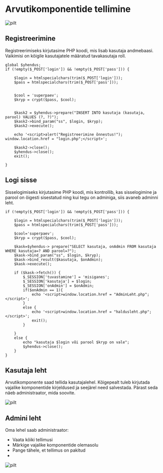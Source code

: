 # Arvutikomponentide tellimine
![pilt](https://github.com/AntonBuivol/Arvutid/assets/120181261/896ca8ed-ac3b-43b3-9e89-7618811da355)


## Registreerimine
Registreerimiseks kirjutasime PHP koodi, mis lisab kasutaja andmebaasi. Vaikimisi on kõigile kasutajatele määratud tavakasutaja roll.
```
global $yhendus;
if (!empty($_POST['login']) && !empty($_POST['pass'])) {

    $login = htmlspecialchars(trim($_POST['login']));
    $pass = htmlspecialchars(trim($_POST['pass']));


    $cool = 'superpaev';
    $kryp = crypt($pass, $cool);


    $kask2 = $yhendus->prepare("INSERT INTO kasutaja (kasutaja, parool) VALUES (?, ?)");
    $kask2->bind_param("ss", $login, $kryp);
    $kask2->execute();
        
    echo '<script>alert("Registreerimine õnnestus!"); window.location.href = "login.php";</script>';

    $kask2->close();
    $yhendus->close();
    exit();

}
```
## Logi sisse
Sisselogimiseks kirjutasime PHP koodi, mis kontrollib, kas sisselogimine ja parool on õigesti sisestatud ning kui tegu on adminiga, siis avaneb adminni leht.
```
if (!empty($_POST['login']) && !empty($_POST['pass'])) {

    $login = htmlspecialchars(trim($_POST['login']));
    $pass = htmlspecialchars(trim($_POST['pass']));

    $cool='superpaev';
    $kryp = crypt($pass, $cool);

    $kask=$yhendus-> prepare("SELECT kasutaja, onAdmin FROM kasutaja WHERE kasutaja=? AND parool=?");
    $kask->bind_param("ss", $login, $kryp);
    $kask->bind_result($kasutaja, $onAdmin);
    $kask->execute();

    if ($kask->fetch()) {
        $_SESSION['tuvastamine'] = 'misiganes';
        $_SESSION['kasutaja'] = $login;
        $_SESSION['onAdmin'] = $onAdmin;
        if($onAdmin == 1){
            echo '<script>window.location.href = "AdminLeht.php";</script>';
        }
        else {
            echo '<script>window.location.href = "haldusleht.php";</script>';
            exit();
        }

    }
    else {
        echo "kasutaja $login või parool $kryp on vale";
        $yhendus->close();
    }
}
```

## Kasutaja leht
Arvutikomponente saad tellida kasutajalehel. Kõigepealt tuleb kirjutada vajalike komponentide kirjeldused ja seejärel need salvestada. Pärast seda näeb administraator, mida soovite.

![pilt](https://github.com/AntonBuivol/Arvutid/assets/120181261/2b16fabd-d9d4-4482-9ab0-f1dab03f52c5)

## Admini leht

Oma lehel saab administraator:
* Vaata kõiki tellimusi
* Märkige vajalike komponentide olemasolu
* Pange tähele, et tellimus on pakitud
* 
![pilt](https://github.com/AntonBuivol/Arvutid/assets/120181261/a48c635c-1096-4e02-ac00-b059dfab9486)

